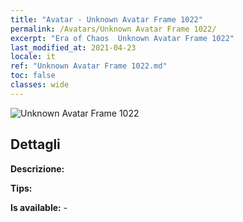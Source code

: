 ```yaml
---
title: "Avatar - Unknown Avatar Frame 1022"
permalink: /Avatars/Unknown Avatar Frame 1022/
excerpt: "Era of Chaos  Unknown Avatar Frame 1022"
last_modified_at: 2021-04-23
locale: it
ref: "Unknown Avatar Frame 1022.md"
toc: false
classes: wide
---
```

 ![Unknown Avatar Frame 1022](/images/a/avatarFrame_22.png)

## Dettagli

 **Descrizione:**  

 **Tips:**  

 **Is available:**  - 

